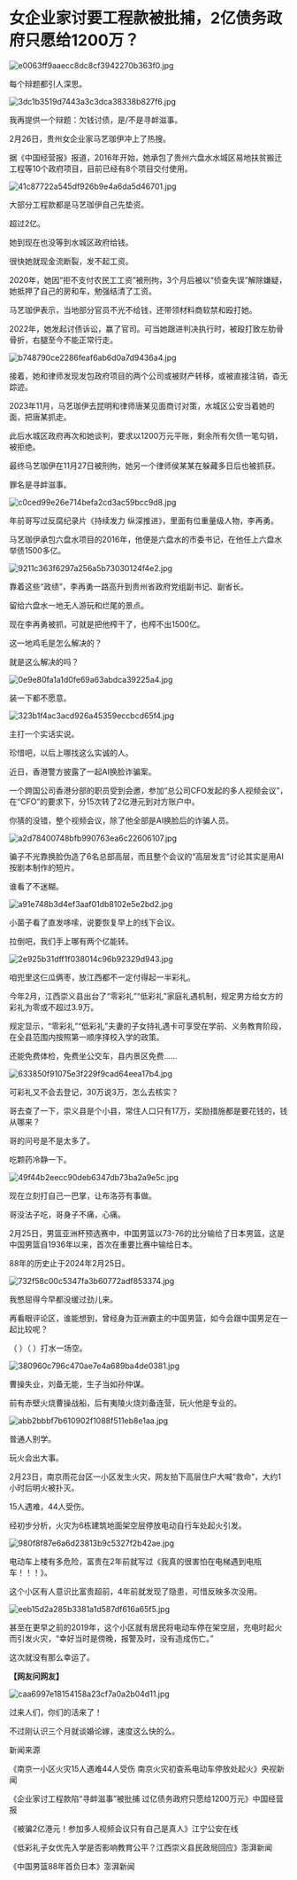 # 女企业家讨要工程款被批捕，2亿债务政府只愿给1200万？

![e0063ff9aaecc8dc8cf3942270b363f0.jpg](https://raw.githubusercontent.com/qqhsx/qqnews_image/main/2024/02/26/女企业家讨要工程款被批捕，2亿债务政府只愿给1200万？/e0063ff9aaecc8dc8cf3942270b363f0.jpg)

每个辩题都引人深思。

![3dc1b3519d7443a3c3dca38338b827f6.jpg](https://raw.githubusercontent.com/qqhsx/qqnews_image/main/2024/02/26/女企业家讨要工程款被批捕，2亿债务政府只愿给1200万？/3dc1b3519d7443a3c3dca38338b827f6.jpg)

我再提供一个辩题：欠钱讨债，是/不是寻衅滋事。

2月26日，贵州女企业家马艺珈伊冲上了热搜。

据《中国经营报》报道，2016年开始，她承包了贵州六盘水水城区易地扶贫搬迁工程等10个政府项目，目前已经有8个项目交付使用。

![41c87722a545df926b9e4a6da5d46701.jpg](https://raw.githubusercontent.com/qqhsx/qqnews_image/main/2024/02/26/女企业家讨要工程款被批捕，2亿债务政府只愿给1200万？/41c87722a545df926b9e4a6da5d46701.jpg)

大部分工程款都是马艺珈伊自己先垫资。

超过2亿。

她到现在也没等到水城区政府给钱。

很快她就现金流断裂，发不起工资。

2020年，她因“拒不支付农民工工资”被刑拘，3个月后被以“侦查失误”解除嫌疑，她抵押了自己的房和车，勉强结清了工资。

马艺珈伊表示，当地部分官员不光不给钱，还带领材料商软禁和殴打她。

2022年，她发起讨债诉讼，赢了官司。可当她跟进判决执行时，被殴打致左肋骨骨折，右腿至今不能正常行走。

![b748790ce2286feaf6ab6d0a7d9436a4.jpg](https://raw.githubusercontent.com/qqhsx/qqnews_image/main/2024/02/26/女企业家讨要工程款被批捕，2亿债务政府只愿给1200万？/b748790ce2286feaf6ab6d0a7d9436a4.jpg)

接着，她和律师发现发包政府项目的两个公司或被财产转移，或被直接注销，杳无踪迹。

2023年11月，马艺珈伊去昆明和律师唐某见面商讨对策，水城区公安当着她的面，把唐某抓走。

此后水城区政府再次和她谈判，要求以1200万元平账，剩余所有欠债一笔勾销，被拒绝。

最终马艺珈伊在11月27日被刑拘，她另一个律师侯某某在躲藏多日后也被抓获。

罪名是寻衅滋事。

![c0ced99e26e714befa2cd3ac59bcc9d8.jpg](https://raw.githubusercontent.com/qqhsx/qqnews_image/main/2024/02/26/女企业家讨要工程款被批捕，2亿债务政府只愿给1200万？/c0ced99e26e714befa2cd3ac59bcc9d8.jpg)

年前哥写过反腐纪录片《持续发力 纵深推进》，里面有位重量级人物，李再勇。

马艺珈伊承包六盘水项目的2016年，他便是六盘水的市委书记，在他任上六盘水举债1500多亿。

![9211c363f6297a256a5b73030124f4e2.jpg](https://raw.githubusercontent.com/qqhsx/qqnews_image/main/2024/02/26/女企业家讨要工程款被批捕，2亿债务政府只愿给1200万？/9211c363f6297a256a5b73030124f4e2.jpg)

靠着这些“政绩”，李再勇一路高升到贵州省政府党组副书记、副省长。

留给六盘水一地无人游玩和烂尾的景点。

现在李再勇被抓，可就是把他榨干了，也榨不出1500亿。

这一地鸡毛是怎么解决的？

就是这么解决的吗？

![0e9e80fa1a1d0fe69a63abdca39225a4.jpg](https://raw.githubusercontent.com/qqhsx/qqnews_image/main/2024/02/26/女企业家讨要工程款被批捕，2亿债务政府只愿给1200万？/0e9e80fa1a1d0fe69a63abdca39225a4.jpg)

装一下都不愿意。

![323b1f4ac3acd926a45359eccbcd65f4.jpg](https://raw.githubusercontent.com/qqhsx/qqnews_image/main/2024/02/26/女企业家讨要工程款被批捕，2亿债务政府只愿给1200万？/323b1f4ac3acd926a45359eccbcd65f4.jpg)

主打一个实话实说。

珍惜吧，以后上哪找这么实诚的人。

近日，香港警方披露了一起AI换脸诈骗案。

一个跨国公司香港分部的职员受到会邀，参加“总公司CFO发起的多人视频会议”，在“CFO”的要求下，分15次转了2亿港元到对方账户中。

你猜的没错，整个视频会议，除了他全部是AI换脸后的诈骗人员。

![a2d78400748bfb990763ea6c22606107.jpg](https://raw.githubusercontent.com/qqhsx/qqnews_image/main/2024/02/26/女企业家讨要工程款被批捕，2亿债务政府只愿给1200万？/a2d78400748bfb990763ea6c22606107.jpg)

骗子不光靠换脸伪造了6名总部高层，而且整个会议的“高层发言”讨论其实是用AI按剧本制作的短片。

谁看了不迷糊。

![a91e748b3d4ef3aaf01db8102e5e2bd2.jpg](https://raw.githubusercontent.com/qqhsx/qqnews_image/main/2024/02/26/女企业家讨要工程款被批捕，2亿债务政府只愿给1200万？/a91e748b3d4ef3aaf01db8102e5e2bd2.jpg)

小菌子看了直发哆嗦，说要恢复早上的线下会议。

拉倒吧，我们手上哪有两个亿能转。

![2e925b31dff1f038014c96b92329d943.jpg](https://raw.githubusercontent.com/qqhsx/qqnews_image/main/2024/02/26/女企业家讨要工程款被批捕，2亿债务政府只愿给1200万？/2e925b31dff1f038014c96b92329d943.jpg)

咱兜里这仨瓜俩枣，放江西都不一定付得起一半彩礼。

今年2月，江西崇义县出台了“零彩礼”“低彩礼”家庭礼遇机制，规定男方给女方的彩礼为零或不超过3.9万。

规定显示，“零彩礼”“低彩礼”夫妻的子女持礼遇卡可享受在学前、义务教育阶段，在全县范围内按照第一顺序择校入学的政策。

还能免费体检，免费坐公交车，县内景区免费……

![633850f91075e3f229f9cad64eea17b4.jpg](https://raw.githubusercontent.com/qqhsx/qqnews_image/main/2024/02/26/女企业家讨要工程款被批捕，2亿债务政府只愿给1200万？/633850f91075e3f229f9cad64eea17b4.jpg)

可彩礼又不会去登记，30万说3万，怎么去核实？

哥去查了一下，崇义县是个小县，常住人口只有17万，奖励措施都是要花钱的，钱从哪来？

哥的问号是不是太多了。

吃颗药冷静一下。

![49f44b2eecc90deb6347db73ba2a9e5c.jpg](https://raw.githubusercontent.com/qqhsx/qqnews_image/main/2024/02/26/女企业家讨要工程款被批捕，2亿债务政府只愿给1200万？/49f44b2eecc90deb6347db73ba2a9e5c.jpg)

现在立刻打自己一巴掌，让布洛芬有事做。

哥没法子吃，哥身子不痛，心痛。

2月25日，男篮亚洲杯预选赛中，中国男篮以73-76的比分输给了日本男篮，这是中国男篮自1936年以来，首次在重要比赛中输给日本。

88年的历史止于2024年2月25日。

![732f58c00c5347fa3b60772adf853374.jpg](https://raw.githubusercontent.com/qqhsx/qqnews_image/main/2024/02/26/女企业家讨要工程款被批捕，2亿债务政府只愿给1200万？/732f58c00c5347fa3b60772adf853374.jpg)

我憋屈得今早都没缓过劲儿来。

再看眼评论区，谁能想到，曾经身为亚洲霸主的中国男篮，如今会跟中国男足在一起比较呢？

（ ）（ ）打水一场空。

![380960c796c470ae7e4a689ba4de0381.jpg](https://raw.githubusercontent.com/qqhsx/qqnews_image/main/2024/02/26/女企业家讨要工程款被批捕，2亿债务政府只愿给1200万？/380960c796c470ae7e4a689ba4de0381.jpg)

曹操失业，刘备无能，生子当如孙仲谋。

前有赤壁火烧曹操战船，后有夷陵火烧刘备连营，玩火他是专业的。

![abb2bbbf7b610902f1088f511eb8e1aa.jpg](https://raw.githubusercontent.com/qqhsx/qqnews_image/main/2024/02/26/女企业家讨要工程款被批捕，2亿债务政府只愿给1200万？/abb2bbbf7b610902f1088f511eb8e1aa.jpg)

普通人别学。

玩火会出大事。

2月23日，南京雨花台区一小区发生火灾，网友拍下高层住户大喊“救命”，大约1小时后明火被扑灭。

15人遇难，44人受伤。

经初步分析，火灾为6栋建筑地面架空层停放电动自行车处起火引发。

![980f8f87e6a6d23813b9c5327f2b42ae.jpg](https://raw.githubusercontent.com/qqhsx/qqnews_image/main/2024/02/26/女企业家讨要工程款被批捕，2亿债务政府只愿给1200万？/980f8f87e6a6d23813b9c5327f2b42ae.jpg)

电动车上楼有多危险，富贵在2年前就写过《我真的很害怕在电梯遇到电瓶车！！！》。

这个小区有人意识比富贵超前，4年前就发现了隐患，可惜反映多次没用。

![eeb15d2a285b3381a1d587df616a65f5.jpg](https://raw.githubusercontent.com/qqhsx/qqnews_image/main/2024/02/26/女企业家讨要工程款被批捕，2亿债务政府只愿给1200万？/eeb15d2a285b3381a1d587df616a65f5.jpg)

甚至在更早之前的2019年，这个小区就有居民将电动车停在架空层，充电时起火而引发火灾，“幸好当时是傍晚，报警及时，没有造成伤亡。”

这次就没有那么幸运了。

**【网友问网友】**

![caa6997e18154158a23cf7a0a2b04d11.jpg](https://raw.githubusercontent.com/qqhsx/qqnews_image/main/2024/02/26/女企业家讨要工程款被批捕，2亿债务政府只愿给1200万？/caa6997e18154158a23cf7a0a2b04d11.jpg)

过来人们，你们的活来了！

不过刚认识三个月就谈婚论嫁，速度这么快的么。

新闻来源

《南京一小区火灾15人遇难44人受伤 南京火灾初查系电动车停放处起火》央视新闻

《企业家讨工程款陷“寻衅滋事”被批捕 过亿债务政府只愿给1200万元》中国经营报

《被骗2亿港元！参加多人视频会议只有自己是真人》江宁公安在线

《低彩礼子女优先入学是否影响教育公平？江西崇义县民政局回应》澎湃新闻

《中国男篮88年首负日本》澎湃新闻

